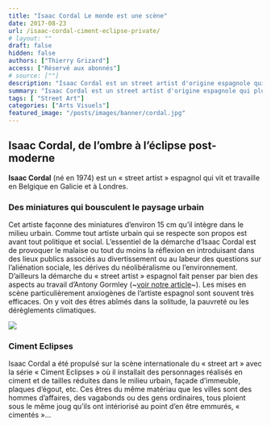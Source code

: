```yaml
---
title: "Isaac Cordal Le monde est une scène"
date: 2017-08-23
url: /isaac-cordal-ciment-eclipse-private/
# layout: ""
draft: false
hidden: false
authors: ["Thierry Grizard"]
access: ["Réservé aux abonnés"]
# source: [""]
description: "Isaac Cordal est un street artist d'origine espagnole qui plutôt que le graphe ou les fresques a opté pour la sculpture urbaine miniature mise en situation"
summary: "Isaac Cordal est un street artist d'origine espagnole qui plutôt que le graphe ou les fresques a opté pour la sculpture urbaine miniature mise en situation"
tags: [ "Street Art"]
categories: ["Arts Visuels"]
featured_image: "/posts/images/banner/cordal.jpg"
--- 
```

## Isaac Cordal, de l’ombre à l’éclipse post-moderne
**Isaac Cordal** (né en 1974) est un « street artist » espagnol qui vit et travaille en Belgique en Galicie et à Londres.
### Des miniatures qui bousculent le paysage urbain
Cet artiste façonne des miniatures d’environ 15 cm qu’il intègre dans le milieu urbain. Comme tout artiste urbain qui se respecte son propos est avant tout politique et social.
L’essentiel de la démarche d’Isaac Cordal est de provoquer le malaise ou tout du moins la réflexion en introduisant dans des lieux publics associés au divertissement ou au labeur des questions sur l’aliénation sociale, les dérives du néolibéralisme ou l’environnement. D’ailleurs la démarche du « street artist » espagnol fait penser par bien des aspects au travail d’Antony Gormley (~[voir notre article](https://www.artefields.net/antony-gormley-second-body-les-corps-abstraits/)~).
Les mises en scène particulièrement anxiogènes de l’artiste espagnol sont souvent très efficaces. On y voit des êtres abîmés dans la solitude, la pauvreté ou les dérèglements climatiques.

![](/posts/images/cordal/isaac-cordal-street-art-art-urbain-ciment-eclipses-installation-street-artist.jpg)

### Ciment Eclipses
Isaac Cordal a été propulsé sur la scène internationale du « street art » avec la série « Ciment Eclipses » où il installait des personnages réalisés en ciment et  de tailles réduites dans le milieu urbain, façade d’immeuble, plaques d’égout, etc. Ces êtres du même matériau que les villes sont des hommes d’affaires, des vagabonds ou des gens ordinaires, tous ploient sous le même joug qu’ils ont intériorisé au point d’en être emmurés, « cimentés »...